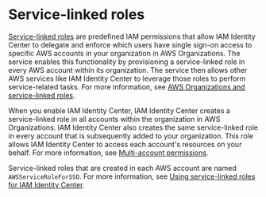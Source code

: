 # Service\-linked roles<a name="slrconcept"></a>

[Service\-linked roles](http://docs.aws.amazon.com/IAM/latest/UserGuide/id_roles_terms-and-concepts.html?icmpid=docs_iam_console#iam-term-service-linked-role) are predefined IAM permissions that allow IAM Identity Center to delegate and enforce which users have single sign\-on access to specific AWS accounts in your organization in AWS Organizations\. The service enables this functionality by provisioning a service\-linked role in every AWS account within its organization\. The service then allows other AWS services like IAM Identity Center to leverage those roles to perform service\-related tasks\. For more information, see [AWS Organizations and service\-linked roles](http://docs.aws.amazon.com/organizations/latest/userguide/orgs_integrate_services.html#orgs_integrate_services-using_slrs)\.

When you enable IAM Identity Center, IAM Identity Center creates a service\-linked role in all accounts within the organization in AWS Organizations\. IAM Identity Center also creates the same service\-linked role in every account that is subsequently added to your organization\. This role allows IAM Identity Center to access each account's resources on your behalf\. For more information, see [Multi\-account permissions](manage-your-accounts.md)\. 

Service\-linked roles that are created in each AWS account are named `AWSServiceRoleForSSO`\. For more information, see [Using service\-linked roles for IAM Identity Center](using-service-linked-roles.md)\.